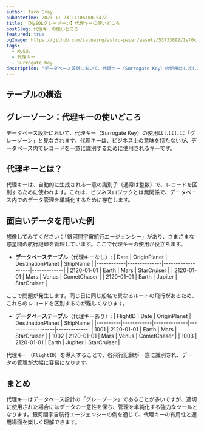 ```yaml
---
author: Taro Gray
pubDatetime: 2023-11-23T11:06:00.547Z
title: 【MySQLグレーゾーン】代理キーの使いどころ
postSlug: 代理キーの使いどころ
featured: true
ogImage: https://github.com/satnaing/astro-paper/assets/53733092/1ef0cf03-8137-4d67-ac81-84a032119e3a
tags:
  - MySQL
  - 代理キー
  - Surrogate Key
description: "データベース設計において、代理キー（Surrogate Key）の使用はしばしば「グレーゾーン」と見なされます。代理キーは、ビジネス上の意味を持たないが、データベース内でレコードを一意に識別するために使用されるキーです。"
---
```


## テーブルの構造

## グレーゾーン：代理キーの使いどころ

データベース設計において、代理キー（Surrogate Key）の使用はしばしば「グレーゾーン」と見なされます。代理キーは、ビジネス上の意味を持たないが、データベース内でレコードを一意に識別するために使用されるキーです。

## 代理キーとは？

代理キーは、自動的に生成される一意の識別子（通常は整数）で、レコードを区別するために使われます。これは、ビジネスロジックとは無関係で、データベース内でのデータ管理を単純化するために存在します。

## 面白いデータを用いた例

想像してみてください：「銀河間宇宙航行エージェンシー」があり、さまざまな惑星間の航行記録を管理しています。ここで代理キーの使用が役立ちます。

- **データベーステーブル**（代理キーなし）:
  | Date | OriginPlanet | DestinationPlanet | ShipName |
  |------------|--------------|-------------------|-------------|
  | 2120-01-01 | Earth | Mars | StarCruiser |
  | 2120-01-01 | Mars | Venus | CometChaser |
  | 2120-01-01 | Earth | Jupiter | StarCruiser |

ここで問題が発生します。同じ日に同じ船名で異なるルートの飛行があるため、これらのレコードを区別するのが難しくなります。

- **データベーステーブル**（代理キーあり）:
  | FlightID | Date | OriginPlanet | DestinationPlanet | ShipName |
  |----------|------------|--------------|-------------------|-------------|
  | 1001 | 2120-01-01 | Earth | Mars | StarCruiser |
  | 1002 | 2120-01-01 | Mars | Venus | CometChaser |
  | 1003 | 2120-01-01 | Earth | Jupiter | StarCruiser |

代理キー（`FlightID`）を導入することで、各飛行記録が一意に識別され、データの管理が大幅に容易になります。

## まとめ

代理キーはデータベース設計の「グレーゾーン」であることが多いですが、適切に使用された場合にはデータの一意性を保ち、管理を単純化する強力なツールとなります。銀河間宇宙航行エージェンシーの例を通じて、代理キーの有用性と適用場面を楽しく理解できます。
